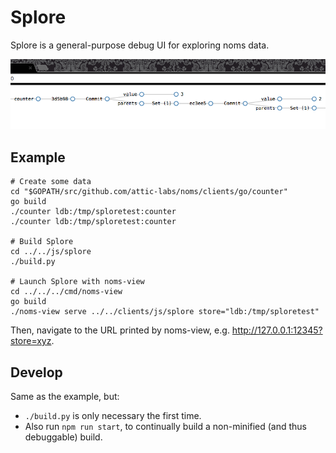 # Splore

Splore is a general-purpose debug UI for exploring noms data.

![splore and counter](screenshot.png)

## Example

```
# Create some data
cd "$GOPATH/src/github.com/attic-labs/noms/clients/go/counter"
go build
./counter ldb:/tmp/sploretest:counter
./counter ldb:/tmp/sploretest:counter

# Build Splore
cd ../../js/splore
./build.py

# Launch Splore with noms-view
cd ../../../cmd/noms-view
go build
./noms-view serve ../../clients/js/splore store="ldb:/tmp/sploretest"
```

Then, navigate to the URL printed by noms-view, e.g. http://127.0.0.1:12345?store=xyz.

## Develop

Same as the example, but:
* `./build.py` is only necessary the first time.
* Also run `npm run start`, to continually build a non-minified (and thus debuggable) build.
